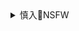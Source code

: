 <details><summary>慎入🔞NSFW</summary>

Not Safe For Work
![](https://upload.wikimedia.org/wikipedia/commons/thumb/d/d3/Biohazard_Symbol_Specification.png/210px-Biohazard_Symbol_Specification.png)

<details><summary><b>风险自理Use At Your Own Risk🈲</summary>

### gc时间
@TimeCommunism

![](https://pbs.twimg.com/media/DiouWEuU8AAMIHU?format=jpg&name=orig)

左派应该有思想。
在现体制下，左翼思想的宣传不能打动人心的一大原因就是很多左派宣传者没有思想。`龖龖龖`
旧知识书本里有一大堆，问一句怎么办就支支吾吾，好像马克思主义是灵丹妙药，吃上立刻就能生龙活虎，
![](https://pbs.twimg.com/media/DjhOqhhUUAEI8Bb?format=jpg&name=orig)

挨打要站直，前人的错误粘在红旗上我们就得负责任的扛起来。
否认历史没有意义。wg的方法论，特务机关的侵犯和反右运动的扩大化，都曾是gc主义阶段发展的不足与缺失。我们要认清错误改正弥补，而不是掩耳盗铃，丧失rm的信任。`龖龖龖`

![](https://pbs.twimg.com/media/DjcjI4nUYAAC0v1?format=jpg&name=orig)

m企长春长生出事，现在基本上已经注定死亡了，而g企武h生物同样出事，连罚酒三杯都没有；「公知」章文等人涉嫌性侵，人人喊打，zy电视台朱j性骚扰，却连帖子都看不见了。
现在你知道为什么在zg这么讲究这个g字头了吧？
这若不是g僚买办，那什么程度才能是呢？
![](https://pbs.twimg.com/media/Dix7FpWUwAA0KIg?format=jpg&name=orig)

![](https://pbs.twimg.com/media/Dix7F1EU0AEBgQD?format=jpg&name=orig)

![](https://pbs.twimg.com/media/Dix7F0UU0AAQ1B6?format=jpg&name=orig)

![](https://pbs.twimg.com/media/Dix7F2tVAAA057l?format=jpg&name=orig)

![](https://pbs.twimg.com/media/Dix0R7hUwAAdn2U?format=jpg&name=orig)

你的想法很有趣，请陪我去一趟卢比扬卡
![](https://pbs.twimg.com/media/Dix0SWLUYAEBY0N?format=jpg&name=orig)

我们不应去仇恨任何一个民族或国家，也正是有不正确的认识，才闹出过“社会主义是个好东西，不能给印度不然他们就富强了”这种啼笑皆非的错误。`龖龖龖`
无产阶级能超越任何人为的障碍，世界无产者联合起来，才有赤旗飘扬的世界。
千万不要忘了ra门上除了“zhrmghg万岁”，还有一句“世界rm大团结万岁
![](https://pbs.twimg.com/media/Diwgq6_UEAAW-aH?format=jpg&name=orig)

![](https://pbs.twimg.com/media/Dit_-7fUEAA-042?format=jpg&name=orig)

### 致二刺螈宅左女装革命家，兼评《宅左宣言
https://zhuanlan.zhihu.com/p/85442501

![](https://pic1.zhimg.com/v2-aeea66af51df5ccf707a896ff135528c_r.jpg)

![](https://ncache.ilbe.com/files/attach/new/20190806/14357299/7161709075/11189952869/c00b0293644c0d7ba49fc3db967e0d6f_11189953050.jpeg)

</details>
</details>
